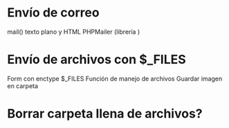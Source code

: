 # Envío de correo

mail()
texto plano y HTML
PHPMailer (librería )

# Envío de archivos con $\_FILES

Form con enctype
$\_FILES
Función de manejo de archivos
Guardar imagen en carpeta

# Borrar carpeta llena de archivos?
